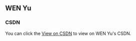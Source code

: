 ## WEN Yu

### CSDN
You can click the [View on CSDN](https://blog.csdn.net/qq3553685) to view on WEN Yu's CSDN.


